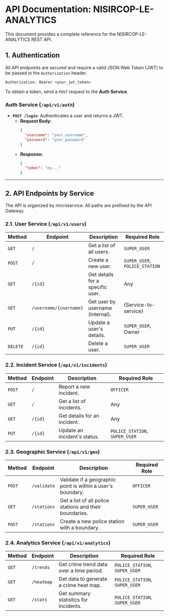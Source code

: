 # API Documentation: NISIRCOP-LE-ANALYTICS

This document provides a complete reference for the NISIRCOP-LE-ANALYTICS REST API.

## 1. Authentication

All API endpoints are secured and require a valid JSON Web Token (JWT) to be passed in the `Authorization` header.

```
Authorization: Bearer <your_jwt_token>
```

To obtain a token, send a `POST` request to the **Auth Service**.

### Auth Service (`/api/v1/auth`)
-   **`POST /login`**: Authenticates a user and returns a JWT.
    -   **Request Body:**
        ```json
        {
          "username": "your_username",
          "password": "your_password"
        }
        ```
    -   **Response:**
        ```json
        {
          "token": "ey..."
        }
        ```

---

## 2. API Endpoints by Service

The API is organized by microservice. All paths are prefixed by the API Gateway.

### 2.1. User Service (`/api/v1/users`)

| Method | Endpoint                    | Description                       | Required Role    |
|--------|-----------------------------|-----------------------------------|------------------|
| `GET`  | `/`                         | Get a list of all users.          | `SUPER_USER`     |
| `POST` | `/`                         | Create a new user.                | `SUPER_USER`, `POLICE_STATION` |
| `GET`  | `/{id}`                     | Get details for a specific user.  | Any              |
| `GET`  | `/username/{username}`      | Get user by username (internal).  | (Service-to-service) |
| `PUT`  | `/{id}`                     | Update a user's details.          | `SUPER_USER`, Owner |
| `DELETE`| `/{id}`                    | Delete a user.                    | `SUPER_USER`     |


### 2.2. Incident Service (`/api/v1/incidents`)

| Method | Endpoint | Description                | Required Role |
|--------|----------|----------------------------|---------------|
| `POST` | `/`      | Report a new incident.     | `OFFICER`     |
| `GET`  | `/`      | Get a list of incidents.   | Any           |
| `GET`  | `/{id}`  | Get details for an incident.| Any           |
| `PUT`  | `/{id}`  | Update an incident's status.| `POLICE_STATION`, `SUPER_USER` |

### 2.3. Geographic Service (`/api/v1/geo`)

| Method | Endpoint     | Description                                               | Required Role |
|--------|--------------|-----------------------------------------------------------|---------------|
| `POST` | `/validate`  | Validate if a geographic point is within a user's boundary.| `OFFICER`     |
| `GET`  | `/stations`  | Get a list of all police stations and their boundaries.   | `SUPER_USER`  |
| `POST` | `/stations`  | Create a new police station with a boundary.              | `SUPER_USER`  |


### 2.4. Analytics Service (`/api/v1/analytics`)

| Method | Endpoint        | Description                                  | Required Role |
|--------|-----------------|----------------------------------------------|---------------|
| `GET`  | `/trends`       | Get crime trend data over a time period.     | `POLICE_STATION`, `SUPER_USER` |
| `GET`  | `/heatmap`      | Get data to generate a crime heat map.       | `POLICE_STATION`, `SUPER_USER` |
| `GET`  | `/stats`        | Get summary statistics for incidents.        | `POLICE_STATION`, `SUPER_USER` |
